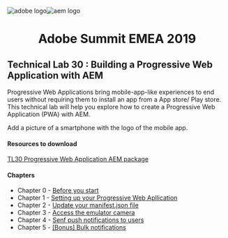 <img src="chapters/images/adobe-logo.jpeg" style="text-align:left" alt="adobe logo" /><img src="chapters/images/aem-logo.png" style="text-align:right" alt="aem logo" />
<h1 style="text-align:center" > Adobe Summit EMEA 2019  </h1> 
  
## Technical Lab 30 : Building a Progressive Web Application with AEM

Progressive Web Applications bring mobile-app-like experiences to end users without requiring them to install an app from a App store/ Play store.
This technical lab will help you explore how to create a Progressive Web Application (PWA) with AEM.
 
 Add a picture of a smartphone with the logo of the mobile app.
 
#### Resources to download

[TL30 Progressive Web Application AEM package](/tools/starter.zip)

#### Chapters
- Chapter 0 - [Before you start](/chapters/chapter-0.md)
- Chapter 1 - [Setting up your Progressive Web Apllication](/chapters/chapter-1.md)
- Chapter 2 - [Update your manifest.json file](/chapters/chapter-2.md)
- Chapter 3 - [Access the emulator camera](/chapters/chapter-3.md)
- Chapter 4 - [Senf push notifications to users](/chapters/chapter-4.md)
- Chapter 5 - [[Bonus] Bulk notifications ](/chapters/chapter-5.md)
